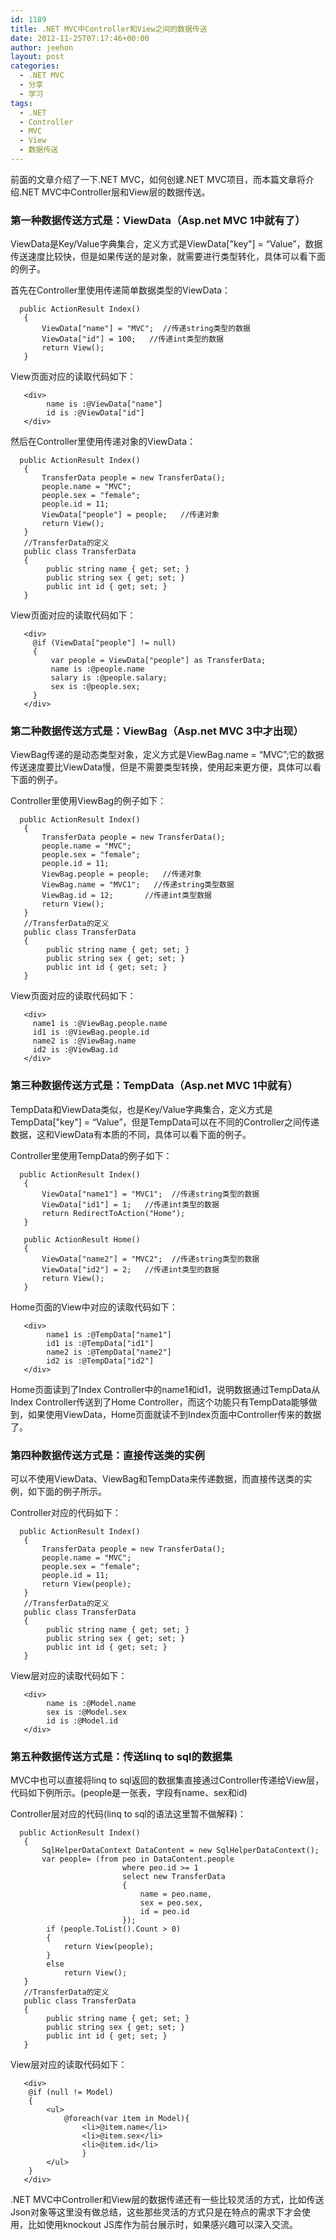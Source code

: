 ```yaml
---
id: 1189
title: .NET MVC中Controller和View之间的数据传送
date: 2012-11-25T07:17:46+00:00
author: jeehon
layout: post
categories:
  - .NET MVC
  - 分享
  - 学习
tags:
  - .NET
  - Controller
  - MVC
  - View
  - 数据传送
---
```

前面的文章介绍了一下.NET MVC，如何创建.NET MVC项目，而本篇文章将介绍.NET MVC中Controller层和View层的数据传送。

### 第一种数据传送方式是：ViewData（Asp.net MVC 1中就有了）

ViewData是Key/Value字典集合，定义方式是ViewData["key"] = &#8220;Value&#8221;，数据传送速度比较快，但是如果传送的是对象，就需要进行类型转化，具体可以看下面的例子。

首先在Controller里使用传递简单数据类型的ViewData：

      public ActionResult Index()
       {
           ViewData["name"] = "MVC";  //传递string类型的数据
           ViewData["id"] = 100;   //传递int类型的数据
           return View();
       }
    

View页面对应的读取代码如下：

       <div>
            name is :@ViewData["name"]
            id is :@ViewData["id"]
       </div>
    

<!--more-->


  
然后在Controller里使用传递对象的ViewData：

      public ActionResult Index()
       {
           TransferData people = new TransferData();
           people.name = "MVC";
           people.sex = "female";
           people.id = 11;
           ViewData["people"] = people;   //传递对象
           return View();
       }
       //TransferData的定义
       public class TransferData
       {
            public string name { get; set; }
            public string sex { get; set; }
            public int id { get; set; }
       }
    

View页面对应的读取代码如下：

       <div>
         @if (ViewData["people"] != null) 
         {
             var people = ViewData["people"] as TransferData;
             name is :@people.name
             salary is :@people.salary;
             sex is :@people.sex;
         }
       </div>
    

### 第二种数据传送方式是：ViewBag（Asp.net MVC 3中才出现）

ViewBag传递的是动态类型对象，定义方式是ViewBag.name = &#8220;MVC&#8221;;它的数据传送速度要比ViewData慢，但是不需要类型转换，使用起来更方便，具体可以看下面的例子。

Controller里使用ViewBag的例子如下：

      public ActionResult Index()
       {
           TransferData people = new TransferData();
           people.name = "MVC";
           people.sex = "female";
           people.id = 11;
           ViewBag.people = people;   //传递对象
           ViewBag.name = "MVC1";   //传递string类型数据
           ViewBag.id = 12;       //传递int类型数据
           return View();
       }
       //TransferData的定义
       public class TransferData
       {
            public string name { get; set; }
            public string sex { get; set; }
            public int id { get; set; }
       }
    

View页面对应的读取代码如下：

       <div>
         name1 is :@ViewBag.people.name
         id1 is :@ViewBag.people.id
         name2 is :@ViewBag.name
         id2 is :@ViewBag.id
       </div>
    

### 第三种数据传送方式是：TempData（Asp.net MVC 1中就有）

TempData和ViewData类似，也是Key/Value字典集合，定义方式是TempData["key"] = &#8220;Value&#8221;，但是TempData可以在不同的Controller之间传递数据，这和ViewData有本质的不同，具体可以看下面的例子。

Controller里使用TempData的例子如下：

      public ActionResult Index()
       {
           ViewData["name1"] = "MVC1";  //传递string类型的数据
           ViewData["id1"] = 1;   //传递int类型的数据
           return RedirectToAction("Home");
       }
    
       public ActionResult Home()
       {
           ViewData["name2"] = "MVC2";  //传递string类型的数据
           ViewData["id2"] = 2;   //传递int类型的数据
           return View();
       }
    

Home页面的View中对应的读取代码如下：

       <div>
            name1 is :@TempData["name1"]
            id1 is :@TempData["id1"]
            name2 is :@TempData["name2"]
            id2 is :@TempData["id2"]
       </div>
    

Home页面读到了Index Controller中的name1和id1，说明数据通过TempData从Index Controller传送到了Home Controller，而这个功能只有TempData能够做到，如果使用ViewData，Home页面就读不到Index页面中Controller传来的数据了。

### 第四种数据传送方式是：直接传送类的实例

可以不使用ViewData、ViewBag和TempData来传递数据，而直接传送类的实例，如下面的例子所示。
  
Controller对应的代码如下：

      public ActionResult Index()
       {
           TransferData people = new TransferData();
           people.name = "MVC";
           people.sex = "female";
           people.id = 11;
           return View(people);
       }
       //TransferData的定义
       public class TransferData
       {
            public string name { get; set; }
            public string sex { get; set; }
            public int id { get; set; }
       }
    

View层对应的读取代码如下：

       <div>
            name is :@Model.name
            sex is :@Model.sex
            id is :@Model.id
       </div>
    

### 第五种数据传送方式是：传送linq to sql的数据集

MVC中也可以直接将linq to sql返回的数据集直接通过Controller传递给View层，代码如下例所示。(people是一张表，字段有name、sex和id)
  
Controller层对应的代码(linq to sql的语法这里暂不做解释)：

      public ActionResult Index()
       {
           SqlHelperDataContext DataContent = new SqlHelperDataContext();
           var people= (from peo in DataContent.people
                             where peo.id >= 1
                             select new TransferData
                             {
                                 name = peo.name,
                                 sex = peo.sex,
                                 id = peo.id
                             });
            if (people.ToList().Count > 0)
            {
                return View(people);
            }
            else
                return View();
       }
       //TransferData的定义
       public class TransferData
       {
            public string name { get; set; }
            public string sex { get; set; }
            public int id { get; set; }
       }
    

View层对应的读取代码如下：

       <div>
        @if (null != Model)
        {
            <ul>
                @foreach(var item in Model){
                    <li>@item.name</li>
                    <li>@item.sex</li>
                    <li>@item.id</li>
                    }
            </ul>
        }
       </div>
    

.NET MVC中Controller和View层的数据传递还有一些比较灵活的方式，比如传送Json对象等这里没有做总结，这些那些灵活的方式只是在特点的需求下才会使用，比如使用knockout JS库作为前台展示时，如果感兴趣可以深入交流。